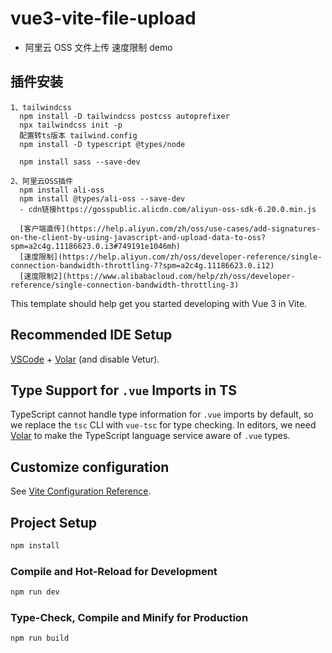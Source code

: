 # vue3-vite-file-upload

- 阿里云 OSS 文件上传 速度限制 demo

## 插件安装

```
1、tailwindcss
  npm install -D tailwindcss postcss autoprefixer
  npx tailwindcss init -p
  配置转ts版本 tailwind.config
  npm install -D typescript @types/node

  npm install sass --save-dev

2、阿里云OSS插件
  npm install ali-oss
  npm install @types/ali-oss --save-dev
  - cdn链接https://gosspublic.alicdn.com/aliyun-oss-sdk-6.20.0.min.js

  [客户端直传](https://help.aliyun.com/zh/oss/use-cases/add-signatures-on-the-client-by-using-javascript-and-upload-data-to-oss?spm=a2c4g.11186623.0.i3#749191e1046mh)
  [速度限制](https://help.aliyun.com/zh/oss/developer-reference/single-connection-bandwidth-throttling-7?spm=a2c4g.11186623.0.i12)
  [速度限制2](https://www.alibabacloud.com/help/zh/oss/developer-reference/single-connection-bandwidth-throttling-3)
```

This template should help get you started developing with Vue 3 in Vite.

## Recommended IDE Setup

[VSCode](https://code.visualstudio.com/) + [Volar](https://marketplace.visualstudio.com/items?itemName=Vue.volar) (and disable Vetur).

## Type Support for `.vue` Imports in TS

TypeScript cannot handle type information for `.vue` imports by default, so we replace the `tsc` CLI with `vue-tsc` for type checking. In editors, we need [Volar](https://marketplace.visualstudio.com/items?itemName=Vue.volar) to make the TypeScript language service aware of `.vue` types.

## Customize configuration

See [Vite Configuration Reference](https://vitejs.dev/config/).

## Project Setup

```sh
npm install
```

### Compile and Hot-Reload for Development

```sh
npm run dev
```

### Type-Check, Compile and Minify for Production

```sh
npm run build
```
